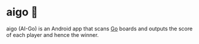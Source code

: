 # aigo 🚧
aigo (AI-Go) is an Android app that scans [Go](https://en.wikipedia.org/wiki/Go_(game)) boards and outputs the score of each player and hence the winner.
